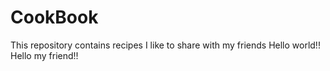 # CookBook
This repository contains recipes I like to share with my friends
Hello world!! 
Hello my friend!!
